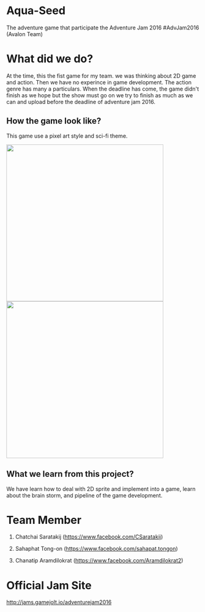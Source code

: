 # Aqua-Seed
The adventure game that participate the Adventure Jam 2016 #AdvJam2016 (Avalon Team)

# What did we do?
At the time, this the fist game for my team. we was thinking about 2D game and action. Then we have no experince in game development. 
The action genre has many a particulars. When the deadline has come, the game didn't finish as we hope but the show must go on we try to 
finish as much as we can and upload before the deadline of adventure jam 2016.

## How the game look like?

This game use a pixel art style and sci-fi theme.

<p float="left">
    <img src="https://github.com/Sahapat/Aqua-Seed/blob/master/Sceenshots/Game.PNG" width="410">
    <img src="https://github.com/Sahapat/Aqua-Seed/blob/master/Sceenshots/GamePlay.gif" width="410">
</p>

## What we learn from this project?

We have learn how to deal with 2D sprite and implement into a game, learn about the brain storm, and pipeline of the game development.

# Team Member
1) Chatchai Saratakij
(https://www.facebook.com/CSaratakij)

2) Sahaphat Tong-on
(https://www.facebook.com/sahapat.tongon)

3) Chanatip Aramdilokrat
(https://www.facebook.com/Aramdilokrat2)

# Official Jam Site
http://jams.gamejolt.io/adventurejam2016

